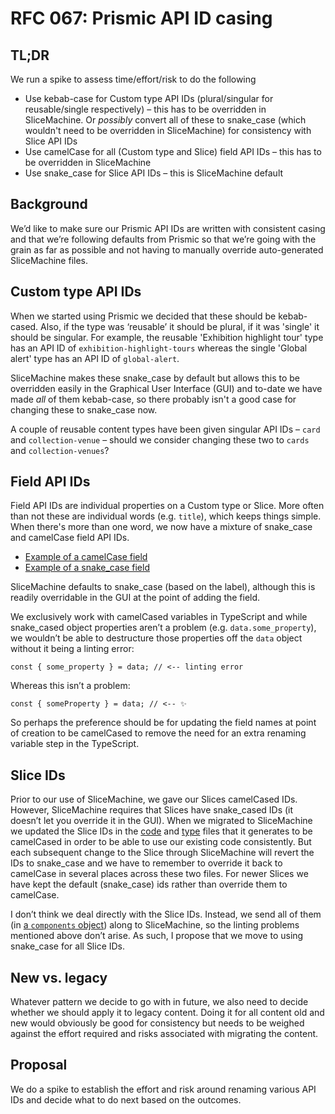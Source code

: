 # RFC 067: Prismic API ID casing

## TL;DR
We run a spike to assess time/effort/risk to do the following
- Use kebab-case for Custom type API IDs (plural/singular for reusable/single respectively) – this has to be overridden in SliceMachine. Or _possibly_ convert all of these to snake_case (which wouldn't need to be overridden in SliceMachine) for consistency with Slice API IDs
- Use camelCase for all (Custom type and Slice) field API IDs – this has to be overridden in SliceMachine
- Use snake_case for Slice API IDs – this is SliceMachine default

## Background
We’d like to make sure our Prismic API IDs are written with consistent casing and that we’re following defaults from Prismic so that we’re going with the grain as far as possible and not having to manually override auto-generated SliceMachine files.

## Custom type API IDs
When we started using Prismic we decided that these should be kebab-cased. Also, if the type was ‘reusable’ it should be plural, if it was 'single' it should be singular. For example, the reusable 'Exhibition highlight tour' type has an API ID of `exhibition-highlight-tours` whereas the single 'Global alert' type has an API ID of `global-alert`.

SliceMachine makes these snake_case by default but allows this to be overridden easily in the Graphical User Interface (GUI) and to-date we have made *all* of them kebab-case, so there probably isn't a good case for changing these to snake_case now.

A couple of reusable content types have been given singular API IDs – `card` and `collection-venue` – should we consider changing these two to `cards` and `collection-venues`?

## Field API IDs
Field API IDs are individual properties on a Custom type or Slice. More often than not these are individual words (e.g. `title`), which keeps things simple. When there's more than one word, we now have a mixture of snake_case and camelCase field API IDs.

- [Example of a camelCase field](https://github.com/wellcomecollection/wellcomecollection.org/blob/main/common/views/slices/CollectionVenue/model.json#L37)
- [Example of a snake_case field](https://github.com/wellcomecollection/wellcomecollection.org/blob/main/common/views/slices/GuideStop/model.json#L31)

SliceMachine defaults to snake_case (based on the label), although this is readily overridable in the GUI at the point of adding the field.

We exclusively work with camelCased variables in TypeScript and while snake_cased object properties aren’t a problem (e.g. `data.some_property`), we wouldn’t be able to destructure those properties off the `data` object without it being a linting error:

```
const { some_property } = data; // <-- linting error
```

Whereas this isn’t a problem:

```
const { someProperty } = data; // <-- ✨
```

So perhaps the preference should be for updating the field names at point of creation to be camelCased to remove the need for an extra renaming variable step in the TypeScript.

## Slice IDs
Prior to our use of SliceMachine, we gave our Slices camelCased IDs. However, SliceMachine requires that Slices have snake_cased IDs (it doesn’t let you override it in the GUI). When we migrated to SliceMachine we updated the Slice IDs in the [code](https://github.com/wellcomecollection/wellcomecollection.org/blob/main/common/views/slices/index.ts) and [type](https://github.com/wellcomecollection/wellcomecollection.org/blob/main/common/prismicio-types.d.ts) files that it generates to be camelCased in order to be able to use our existing code consistently. But each subsequent change to the Slice through SliceMachine will revert the IDs to snake_case and we have to remember to override it back to camelCase in several places across these two files. For newer Slices we have kept the default (snake_case) ids rather than override them to camelCase. 

I don’t think we deal directly with the Slice IDs. Instead, we send all of them (in [a `components` object](https://github.com/wellcomecollection/wellcomecollection.org/blob/main/common/views/slices/index.ts#L5-L29)) along to SliceMachine, so the linting problems mentioned above don’t arise. As such, I propose that we move to using snake_case for all Slice IDs.

## New vs. legacy
Whatever pattern we decide to go with in future, we also need to decide whether we should apply it to legacy content. Doing it for all content old and new would obviously be good for consistency but needs to be weighed against the effort required and risks associated with migrating the content.

## Proposal
We do a spike to establish the effort and risk around renaming various API IDs and decide what to do next based on the outcomes.